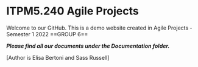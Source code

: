 # ITPM5.240 Agile Projects 


Welcome to our GitHub. This is a demo website created in Agile Projects - Semester 1 2022  ==GROUP 6== 



***Please find all our documents under the Documentation folder.***



[Author is Elisa Bertoni and Sass Russell]
